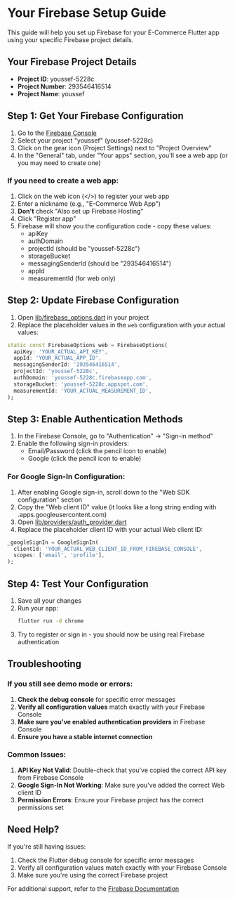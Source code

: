 # Your Firebase Setup Guide

This guide will help you set up Firebase for your E-Commerce Flutter app using your specific Firebase project details.

## Your Firebase Project Details

- **Project ID**: youssef-5228c
- **Project Number**: 293546416514
- **Project Name**: youssef

## Step 1: Get Your Firebase Configuration

1. Go to the [Firebase Console](https://console.firebase.google.com/)
2. Select your project "youssef" (youssef-5228c)
3. Click on the gear icon (Project Settings) next to "Project Overview"
4. In the "General" tab, under "Your apps" section, you'll see a web app (or you may need to create one)

### If you need to create a web app:

1. Click on the web icon (</>) to register your web app
2. Enter a nickname (e.g., "E-Commerce Web App")
3. **Don't** check "Also set up Firebase Hosting"
4. Click "Register app"
5. Firebase will show you the configuration code - copy these values:
   - apiKey
   - authDomain
   - projectId (should be "youssef-5228c")
   - storageBucket
   - messagingSenderId (should be "293546416514")
   - appId
   - measurementId (for web only)

## Step 2: Update Firebase Configuration

1. Open [lib/firebase_options.dart](file:///c:/Users/HP/Desktop/E-commerce/E-commerce/E-commerce/ecommerce_app/lib/firebase_options.dart) in your project
2. Replace the placeholder values in the `web` configuration with your actual values:

```dart
static const FirebaseOptions web = FirebaseOptions(
  apiKey: 'YOUR_ACTUAL_API_KEY',
  appId: 'YOUR_ACTUAL_APP_ID',
  messagingSenderId: '293546416514',
  projectId: 'youssef-5228c',
  authDomain: 'youssef-5228c.firebaseapp.com',
  storageBucket: 'youssef-5228c.appspot.com',
  measurementId: 'YOUR_ACTUAL_MEASUREMENT_ID',
);
```

## Step 3: Enable Authentication Methods

1. In the Firebase Console, go to "Authentication" → "Sign-in method"
2. Enable the following sign-in providers:
   - Email/Password (click the pencil icon to enable)
   - Google (click the pencil icon to enable)

### For Google Sign-In Configuration:

1. After enabling Google sign-in, scroll down to the "Web SDK configuration" section
2. Copy the "Web client ID" value (it looks like a long string ending with .apps.googleusercontent.com)
3. Open [lib/providers/auth_provider.dart](file:///c:/Users/HP/Desktop/E-commerce/E-commerce/E-commerce/ecommerce_app/lib/providers/auth_provider.dart)
4. Replace the placeholder client ID with your actual Web client ID:

```dart
_googleSignIn = GoogleSignIn(
  clientId: 'YOUR_ACTUAL_WEB_CLIENT_ID_FROM_FIREBASE_CONSOLE',
  scopes: ['email', 'profile'],
);
```

## Step 4: Test Your Configuration

1. Save all your changes
2. Run your app:
   ```bash
   flutter run -d chrome
   ```
3. Try to register or sign in - you should now be using real Firebase authentication

## Troubleshooting

### If you still see demo mode or errors:

1. **Check the debug console** for specific error messages
2. **Verify all configuration values** match exactly with your Firebase Console
3. **Make sure you've enabled authentication providers** in Firebase Console
4. **Ensure you have a stable internet connection**

### Common Issues:

1. **API Key Not Valid**: Double-check that you've copied the correct API key from Firebase Console
2. **Google Sign-In Not Working**: Make sure you've added the correct Web client ID
3. **Permission Errors**: Ensure your Firebase project has the correct permissions set

## Need Help?

If you're still having issues:

1. Check the Flutter debug console for specific error messages
2. Verify all configuration values match exactly with your Firebase Console
3. Make sure you're using the correct Firebase project

For additional support, refer to the [Firebase Documentation](https://firebase.google.com/docs)